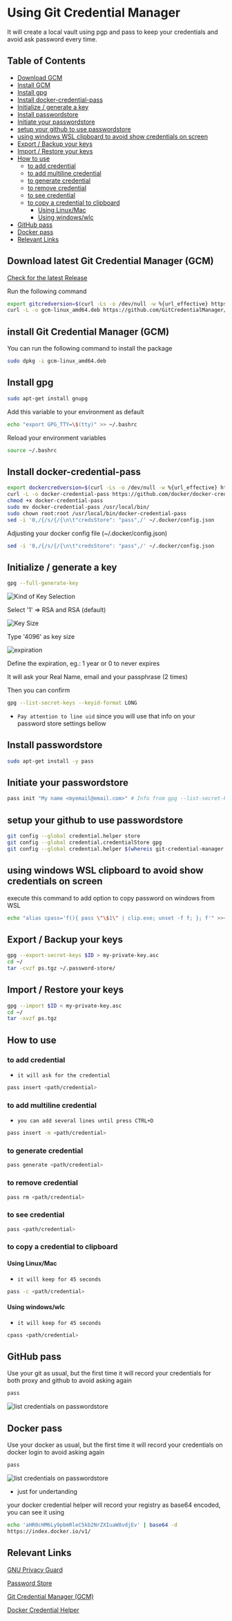 # Using Git Credential Manager

It will create a local vault using pgp and pass to keep your credentials and avoid ask password every time.

## Table of Contents

- [Download GCM](#download-latest-git-credential-manager-gcm)
- [Install GCM](#install-git-credential-manager-gcm)
- [Install gpg](#install-gpg)
- [Install docker-credential-pass](#install-docker-credential-pass)
- [Initialize / generate a key](#initialize--generate-a-key)
- [Install passwordstore](#install-passwordstore)
- [Initiate your passwordstore](#initiate-your-passwordstore)
- [setup your github to use passwordstore](#setup-your-github-to-use-passwordstore)
- [using windows WSL clipboard to avoid show credentials on screen](#using-windows-wsl-clipboard-to-avoid-show-credentials-on-screen)
- [Export / Backup your keys](#export--backup-your-keys)
- [Import / Restore your keys](#import--restore-your-keys)
- [How to use](#how-to-use)
  - [to add credential](#to-add-credential)
  - [to add multiline credential](#to-add-multiline-credential)
  - [to generate credential](#to-generate-credential)
  - [to remove credential](#to-remove-credential)
  - [to see credential](#to-see-credential)
  - [to copy a credential to clipboard](#to-copy-a-credential-to-clipboard)
    - [Using Linux/Mac](#using-linuxmac)
    - [Using windows/wlc](#using-windowswlc)
- [GitHub pass](#github-pass)
- [Docker pass](#docker-pass)
- [Relevant Links](#relevant-links)

## Download latest Git Credential Manager (GCM)

[Check for the latest Release](https://github.com/GitCredentialManager/git-credential-manager/releases)

Run the following command

```bash
export gitcredversion=$(curl -Ls -o /dev/null -w %{url_effective} https://github.com/GitCredentialManager/git-credential-manager/releases/latest | awk -F "/" '{print $NF}' | cut -c2-)
curl -L -o gcm-linux_amd64.deb https://github.com/GitCredentialManager/git-credential-manager/releases/download/v$gitcredversion/gcm-linux_amd64.$gitcredversion.deb
```

## install Git Credential Manager (GCM)

You can run the following command to install the package

```bash
sudo dpkg -i gcm-linux_amd64.deb
```

## Install gpg

```bash
sudo apt-get install gnupg
```

Add this variable to your environment as default

```bash
echo "export GPG_TTY=\$(tty)" >> ~/.bashrc
```

Reload your environment variables

```bash
source ~/.bashrc
```

## Install docker-credential-pass

```bash
export dockercredversion=$(curl -Ls -o /dev/null -w %{url_effective} https://github.com/docker/docker-credential-helpers/releases/latest | awk -F "/" '{print $NF}')
curl -L -o docker-credential-pass https://github.com/docker/docker-credential-helpers/releases/download/$dockercredversion/docker-credential-pass-$dockercredversion.linux-amd64
chmod +x docker-credential-pass
sudo mv docker-credential-pass /usr/local/bin/
sudo chown root:root /usr/local/bin/docker-credential-pass
sed -i '0,/{/s/{/{\n\t"credsStore": "pass",/' ~/.docker/config.json
```

Adjusting your docker config file (~/.docker/config.json)

```bash
sed -i '0,/{/s/{/{\n\t"credsStore": "pass",/' ~/.docker/config.json
```

## Initialize / generate a key

```bash
gpg --full-generate-key
```

![Kind of Key Selection](./images/gpgInitialKindKey.jpg)

Select '1' => RSA and RSA (default)

![Key Size](./images/gpgInitialKeySize.JPG)

Type '4096' as key size

![expiration](./images/gpgInitialExpiration.jpg)

Define the expiration, eg.: 1 year or 0 to never expires

It will ask your Real Name, email and your passphrase (2 times)

Then you can confirm

```bash
gpg --list-secret-keys --keyid-format LONG
```

- `Pay attention to line uid` since you will use that info on your password store settings bellow

## Install passwordstore

```bash
sudo apt-get install -y pass
```

## Initiate your passwordstore

```bash
pass init "My name <myemail@email.com>" # Info from gpg --list-secret-keys above
```

## setup your github to use passwordstore

```bash
git config --global credential.helper store
git config --global credential.credentialStore gpg
git config --global credential.helper $(whereis git-credential-manager | awk -F\: '{print $2}')
```

## using windows WSL clipboard to avoid show credentials on screen

execute this command to add option to copy password on windows from WSL

```bash
echo "alias cpass='f(){ pass \"\$1\" | clip.exe; unset -f f; }; f'" >>~/.bash_aliases
```

## Export / Backup your keys

```bash
gpg --export-secret-keys $ID > my-private-key.asc
cd ~/
tar -cvzf ps.tgz ~/.password-store/
```

## Import / Restore your keys

```bash
gpg --import $ID < my-private-key.asc
cd ~/
tar -xvzf ps.tgz 
```

## How to use

### to add credential

- `it will ask for the credential`

```bash
pass insert <path/credential>
```

### to add multiline credential

- `you can add several lines until press CTRL+D`

```bash
pass insert -m <path/credential>
```

### to generate credential

```bash
pass generate <path/credential>
```

### to remove credential

```bash
pass rm <path/credential>
```

### to see credential

```bash
pass <path/credential>
```

### to copy a credential to clipboard

#### Using Linux/Mac

- `it will keep for 45 seconds`

```bash
pass -c <path/credential>
```

#### Using windows/wlc

- `it will keep for 45 seconds`

```bash
cpass <path/credential>
```

## GitHub pass

Use your git as usual, but the first time it will record your credentials for both proxy and github to avoid asking again

```bash
pass
```

![list credentials on passwordstore](images/passGithubCreds.jpg)

## Docker pass

Use your docker as usual, but the first time it will record your credentials on docker login to avoid asking again

```bash
pass
```

![list credentials on passwordstore](images/passDockerCreds.jpg)

- just for undertanding

your docker credential helper will record your registry as base64 encoded, you can see it using

```bash
echo 'aHR0cHM6Ly9pbmRleC5kb2NrZXIuaW8vdjEv' | base64 -d
https://index.docker.io/v1/
```

## Relevant Links

[GNU Privacy Guard](https://gnupg.org/)

[Password Store](https://www.passwordstore.org/)

[Git Credential Manager (GCM)](https://github.com/GitCredentialManager/git-credential-manager)

[Docker Credential Helper](https://github.com/docker/docker-credential-helpers)
